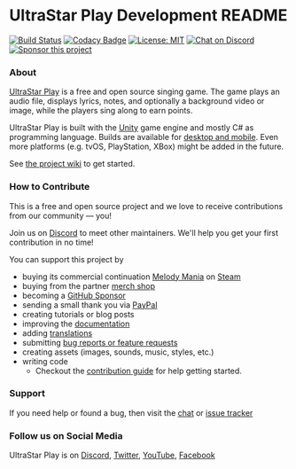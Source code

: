 # UltraStar Play Development README

[![Build Status](https://github.com/UltraStar-Deluxe/Play/actions/workflows/build-main-game.yml/badge.svg)](https://github.com/UltraStar-Deluxe/Play/actions/workflows/build-main-game.yml)
[![Codacy Badge](https://app.codacy.com/project/badge/Grade/7cb9f368e7cb49a580a2ab3ed4345a07)](https://www.codacy.com/gh/UltraStar-Deluxe/Play/dashboard?utm_source=github.com&amp;utm_medium=referral&amp;utm_content=UltraStar-Deluxe/Play&amp;utm_campaign=Badge_Grade)
[![License: MIT](https://img.shields.io/badge/License-MIT-yellow.svg)](https://github.com/UltraStar-Deluxe/Play/blob/master/LICENSE) 
[![Chat on Discord](https://img.shields.io/discord/957290213246390352)](https://discord.com/invite/PAUJFKCGbb)
[![Sponsor this project](https://img.shields.io/badge/-Sponsor-fafbfc?logo=GitHub%20Sponsors)](https://github.com/sponsors/achimmihca)

### About
[UltraStar Play](https://usplay.net/) is a free and open source singing game.
The game plays an audio file, displays lyrics, notes, and optionally a background video or image, while the players sing along to earn points.

UltraStar Play is built with the [Unity](https://unity.com/) game engine and mostly C# as programming language.
Builds are available for [desktop and mobile](https://github.com/UltraStar-Deluxe/Play/releases).
Even more platforms (e.g. tvOS, PlayStation, XBox) might be added in the future.

See [the project wiki](https://github.com/UltraStar-Deluxe/Play/wiki/First-Steps) to get started.

### How to Contribute
This is a free and open source project and we love to receive contributions from our community — you!

Join us on [Discord](https://discord.gg/PAUJFKCGbb) to meet other maintainers. We'll help you get your first contribution in no time!

You can support this project by

- buying its commercial continuation [Melody Mania](https://melodymania.org) on [Steam](https://store.steampowered.com/app/2394070/Melody_Mania)
- buying from the partner [merch shop](https://karaoke.style)
- becoming a [GitHub Sponsor](https://github.com/sponsors/achimmihca)
- sending a small thank you via [PayPal](https://paypal.me/anstdev)
- creating tutorials or blog posts
- improving the [documentation](https://github.com/UltraStar-Deluxe/Play/wiki)
- adding [translations](https://github.com/UltraStar-Deluxe/Play/wiki/Translations,-Internationalization-(I18N))
- submitting [bug reports or feature requests](https://github.com/UltraStar-Deluxe/Play/issues)
- creating assets (images, sounds, music, styles, etc.)
- writing code
    - Checkout the [contribution guide](https://github.com/UltraStar-Deluxe/Play/blob/master/CONTRIBUTING.md) for help getting started.

### Support
If you need help or found a bug, then visit the [chat](https://discord.com/invite/PAUJFKCGbb) or [issue tracker](https://github.com/UltraStar-Deluxe/Play/issues)

### Follow us on Social Media
UltraStar Play is on [Discord](https://discord.gg/PAUJFKCGbb), [Twitter](https://twitter.com/UltraStar_Play), [YouTube](https://youtube.com/@ultrastar_play), [Facebook](https://www.facebook.com/UltraStar-Play-101984782475359)
